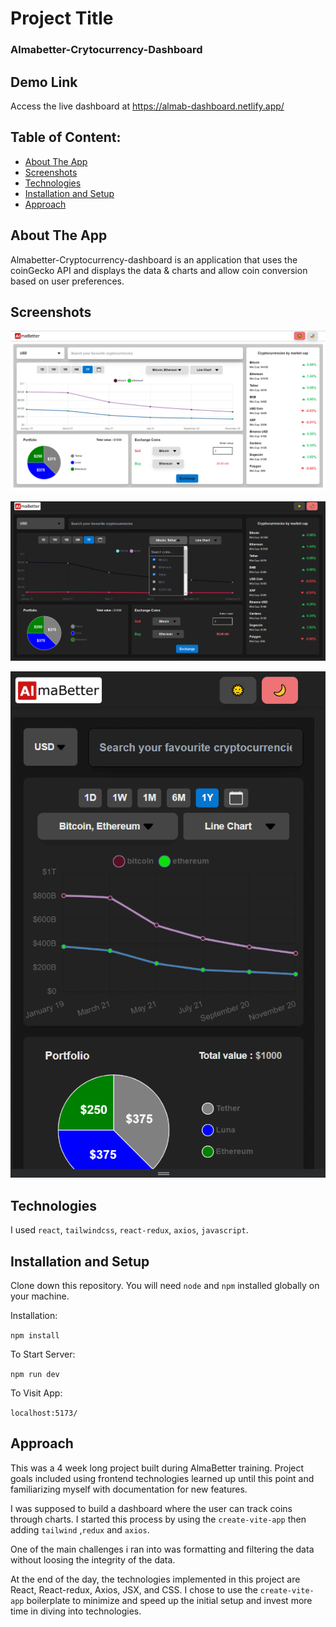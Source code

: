 # Project Title

### Almabetter-Crytocurrency-Dashboard

## Demo Link

Access the live dashboard at https://almab-dashboard.netlify.app/

## Table of Content:

- [About The App](#about-the-app)
- [Screenshots](#screenshots)
- [Technologies](#technologies)
- [Installation and Setup](#setup)
- [Approach](#approach)

## About The App

Almabetter-Cryptocurrency-dashboard is an application that uses the coinGecko API and displays the data & charts and allow coin conversion based on user preferences.

## Screenshots

![homepage-light](./screenshot/alma1.png)

![homepage-dark](./screenshot/alma2.png)

![homepage-mobile](./screenshot/alma3.PNG)

## Technologies

I used `react`, `tailwindcss`, `react-redux`, `axios`, `javascript`.

## Installation and Setup

Clone down this repository. You will need `node` and `npm` installed globally on your machine.

Installation:

`npm install`

To Start Server:

`npm run dev`

To Visit App:

`localhost:5173/`

## Approach

This was a 4 week long project built during AlmaBetter training. Project goals included using frontend technologies learned up until this point and familiarizing myself with documentation for new features.

I was supposed to build a dashboard where the user can track coins through charts. I started this process by using the `create-vite-app` then adding `tailwind` ,`redux` and `axios`.

One of the main challenges i ran into was formatting and filtering the data without loosing the integrity of the data.

At the end of the day, the technologies implemented in this project are React, React-redux, Axios, JSX, and CSS. I chose to use the `create-vite-app` boilerplate to minimize and speed up the initial setup and invest more time in diving into technologies.
